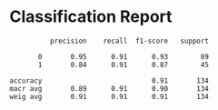 # Classification Report

              precision    recall  f1-score   support

           0       0.95      0.91      0.93        89
           1       0.84      0.91      0.87        45

    accuracy                           0.91       134
    macr avg       0.89      0.91      0.90       134
    weig avg       0.91      0.91      0.91       134
